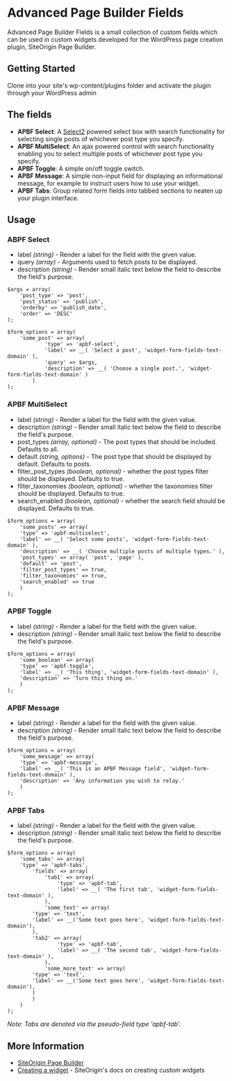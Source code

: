# Advanced Page Builder Fields

Advanced Page Builder Fields is a small collection of custom fields which can be used in custom widgets developed for the WordPress page creation plugin, SiteOrigin Page Builder.

## Getting Started

Clone into your site's wp-content/plugins folder and activate the plugin through your WordPress admin



## The fields

* **APBF Select**: A [Select2](https://select2.org/) powered select box with search functionality for selecting single posts of whichever post type you specify.
* **APBF MultiSelect**: An ajax powered control with search functionality enabling you to select multiple posts of whichever post type you specify.
* **APBF Toggle**: A simple on/off toggle switch.
* **APBF Message**: A simple non-input field for displaying an informational message, for example to instruct users how to use your widget.
* **APBF Tabs**: Group related form fields into tabbed sections to neaten up your plugin interface.



## Usage

### ABPF Select

* label _(string)_ - Render a label for the field with the given value.
* query _(array)_ - Arguments used to fetch posts to be displayed.
* description _(string)_ - Render small italic text below the field to describe the field's purpose.

```
$args = array(
	'post_type' => 'post',
	'post_status' => 'publish',
	'orderby' => 'publish_date',
	'order' => 'DESC'
);

$form_options = array(
    'some_post' => array(
			'type' => 'apbf-select',
			'label' => __( 'Select a post', 'widget-form-fields-text-domain' ),
			'query' => $args,
			'description' => __( 'Choose a single post.', 'widget-form-fields-text-domain' )
		)
);
```



### APBF MultiSelect

* label _(string)_ - Render a label for the field with the given value.
* description _(string)_ - Render small italic text below the field to describe the field's purpose.
* post_types _(array, optional)_ - The post types that should be included. Defaults to all.
* default _(string, options)_ - The post type that should be displayed by default. Defaults to posts.
* filter_post_types _(boolean, optional)_ - whether the post types filter should be displayed. Defaults to true.
* filter_taxonomies _(boolean, optional)_ - whether the taxonomies filter should be displayed. Defaults to true.
* search_enabled _(boolean, optional)_ - whether the search field should be displayed. Defaults to true.

```
$form_options = array(
	'some_posts' => array(
    'type' => 'apbf-multiselect',
    'label' => __( 'Select some posts', 'widget-form-fields-text-domain' ),
    'description' => __( 'Choose multiple posts of multiple types.' ),
    'post_types' => array( 'post', 'page' ),
    'default' => 'post',
    'filter_post_types' => true,
    'filter_taxonomies' => true,
    'search_enabled' => true
	)
);
```



### APBF Toggle

* label _(string)_ - Render a label for the field with the given value.
* description _(string)_ - Render small italic text below the field to describe the field's purpose.

```
$form_options = array(
	'some_boolean' => array(
    'type' => 'apbf-toggle',
    'label' => __( 'This thing', 'widget-form-fields-text-domain' ),
    'description' => 'Turn this thing on.'
	)
);
```

### 

### APBF Message

* label _(string)_ - Render a label for the field with the given value.
* description _(string)_ - Render small italic text below the field to describe the field's purpose.

```
$form_options = array(
	'some_message' => array(
    'type' => 'apbf-message',
    'label' => __( 'This is an APBF Message field', 'widget-form-fields-text-domain' ),
    'description' => 'Any information you wish to relay.'
	)
);
```

### 

### APBF Tabs

* label _(string)_ - Render a label for the field with the given value.
* description _(string)_ - Render small italic text below the field to describe the field's purpose.

```
$form_options = array(
	'some_tabs' => array(
    'type' => 'apbf-tabs',
		'fields' => array(
			'tab1' => array(
				'type' => 'apbf-tab',
				'label' => __( 'The first tab', 'widget-form-fields-text-domain' ),
			),
			'some_text' => array(
        'type' => 'text',
        'label' => __('Some text goes here', 'widget-form-fields-text-domain'),
	    ),
	    'tab2' => array(
				'type' => 'apbf-tab',
				'label' => __( 'The second tab', 'widget-form-fields-text-domain' ),
			),
			'some_more_text' => array(
        'type' => 'text',
        'label' => __('Some text goes here', 'widget-form-fields-text-domain'),
	    )
		)
	)
);
```

_Note: Tabs are denoted via the pseudo-field type 'apbf-tab'._



## More Information

* [SiteOrigin Page Builder](https://siteorigin.com/page-builder/)
* [Creating a widget](https://siteorigin.com/docs/widgets-bundle/getting-started/creating-a-widget/) - SiteOrigin's docs on creating custom widgets
